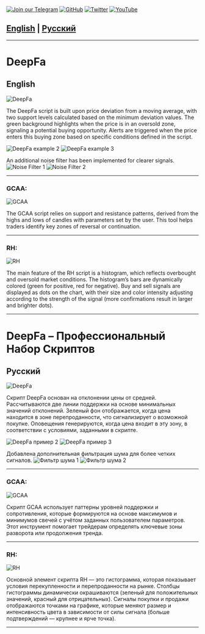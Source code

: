 [![Join our Telegram](https://img.shields.io/badge/Telegram-2CA5E0?style=for-the-badge&logo=telegram&logoColor=white)](https://t.me/hidden_coding)
[![GitHub](https://img.shields.io/badge/GitHub-181717?style=for-the-badge&logo=github&logoColor=white)](https://github.com/aero25x)
[![Twitter](https://img.shields.io/badge/Twitter-1DA1F2?style=for-the-badge&logo=x&logoColor=white)](https://x.com/aero25x)
[![YouTube](https://img.shields.io/badge/YouTube-FF0000?style=for-the-badge&logo=youtube&logoColor=white)](https://www.youtube.com/@flaming_chameleon)

## [English](#english) | [Русский](#русский)

---

# DeepFa

## English

![DeepFa](https://github.com/user-attachments/assets/e8472d00-5ccc-46ee-8eca-4f1838ce5d6d)

The DeepFa script is built upon price deviation from a moving average, with two support levels calculated based on the minimum deviation values. The green background highlights when the price is in an oversold zone, signaling a potential buying opportunity. Alerts are triggered when the price enters this buying zone based on specific conditions defined in the script.

![DeepFa example 2](https://github.com/user-attachments/assets/ac7b553f-5b19-4076-94bc-37a108f217f0)
![DeepFa example 3](https://github.com/user-attachments/assets/7f930d9a-2754-4131-a7c2-6980a251d4f2)

An additional noise filter has been implemented for clearer signals.
![Noise Filter 1](https://github.com/user-attachments/assets/a9639e5c-41ab-4660-9dc5-7ecf5865b342)
![Noise Filter 2](https://github.com/user-attachments/assets/b7c3ca71-d1f1-4023-9b8d-1d622aa1a016)

---

### GCAA:

![GCAA](https://github.com/user-attachments/assets/3426ca49-e017-4a20-a088-75ea71b56405)

The GCAA script relies on support and resistance patterns, derived from the highs and lows of candles with parameters set by the user. This tool helps traders identify key zones of reversal or continuation.

---

### RH:

![RH](https://github.com/user-attachments/assets/e311e903-88a2-40e7-899e-014a8e63dd7d)

The main feature of the RH script is a histogram, which reflects overbought and oversold market conditions. The histogram’s bars are dynamically colored (green for positive, red for negative). Buy and sell signals are displayed as dots on the chart, with their size and color intensity adjusting according to the strength of the signal (more confirmations result in larger and brighter dots).

---

# DeepFa – Профессиональный Набор Скриптов

## Русский

![DeepFa](https://github.com/user-attachments/assets/e8472d00-5ccc-46ee-8eca-4f1838ce5d6d)

Скрипт DeepFa основан на отклонении цены от средней. Рассчитываются две линии поддержки на основе минимальных значений отклонений. Зеленый фон отображается, когда цена находится в зоне перепроданности, что сигнализирует о возможной покупке. Оповещения генерируются, когда цена входит в эту зону, в соответствии с условиями, заданными в скрипте.

![DeepFa пример 2](https://github.com/user-attachments/assets/ac7b553f-5b19-4076-94bc-37a108f217f0)
![DeepFa пример 3](https://github.com/user-attachments/assets/7f930d9a-2754-4131-a7c2-6980a251d4f2)

Добавлена дополнительная фильтрация шума для более четких сигналов.
![Фильтр шума 1](https://github.com/user-attachments/assets/a9639e5c-41ab-4660-9dc5-7ecf5865b342)
![Фильтр шума 2](https://github.com/user-attachments/assets/b7c3ca71-d1f1-4023-9b8d-1d622aa1a016)

---

### GCAA:

![GCAA](https://github.com/user-attachments/assets/3426ca49-e017-4a20-a088-75ea71b56405)

Скрипт GCAA использует паттерны уровней поддержки и сопротивления, которые формируются на основе максимумов и минимумов свечей с учётом заданных пользователем параметров. Этот инструмент помогает трейдерам определять ключевые зоны разворота или продолжения тренда.

---

### RH:

![RH](https://github.com/user-attachments/assets/e311e903-88a2-40e7-899e-014a8e63dd7d)

Основной элемент скрипта RH — это гистограмма, которая показывает условия перекупленности и перепроданности на рынке. Столбцы гистограммы динамически окрашиваются (зеленый для положительных значений, красный для отрицательных). Сигналы покупки и продажи отображаются точками на графике, которые меняют размер и интенсивность цвета в зависимости от силы сигнала (больше подтверждений — крупнее и ярче точка).

---

